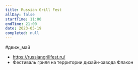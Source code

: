 ```yaml
---
title: Russian Grill Fest
allDay: false
startTime: 11:00
endTime: 21:00
date: 2023-05-19
completed: null
---
```


#движ_май

- https://russiangrillfest.ru/
- Фестиваль гриля на территории дизайн-завода Флакон